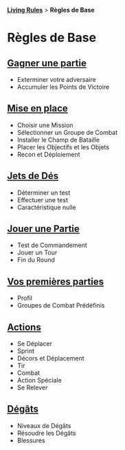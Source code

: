 **[Living Rules](../contents.md)** > **Règles de Base**

# Règles de Base

## [Gagner une partie](howtowin.md)
+ Exterminer votre adversaire
+ Accumuler les Points de Victoire

## [Mise en place](setup.md)
+ Choisir une Mission
+ Sélectionner un Groupe de Combat
+ Installer le Champ de Bataille
+ Placer les Objectifs et les Objets
+ Recon et Déploiement

## [Jets de Dés](tests.md)
+ Déterminer un test
+ Effectuer une test
+ Caractéristique nulle

## [Jouer une Partie](playing.md)
+ Test de Commandement
+ Jouer un Tour
+ Fin du Round

## [Vos premières parties](firstplay.md)
+ Profil
+ Groupes de Combat Prédéfinis

## [Actions](actions.md)
+ Se Déplacer
+ Sprint
+ Décors et Déplacement
+ Tir
+ Combat
+ Action Spéciale
+ Se Relever

## [Dégâts](damages.md)
+ Niveaux de Dégâts
+ Résoudre les Dégâts
+ Blessures